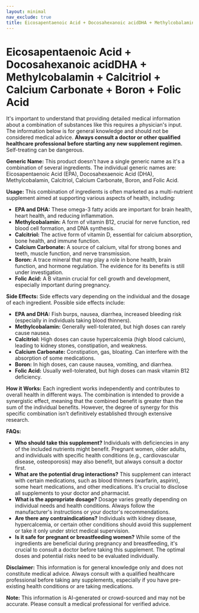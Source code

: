 ```yaml
---
layout: minimal
nav_exclude: true
title: Eicosapentaenoic Acid + Docosahexanoic acidDHA + Methylcobalamin + Calcitriol + Calcium Carbonate + Boron + Folic Acid
---
```


# Eicosapentaenoic Acid + Docosahexanoic acidDHA + Methylcobalamin + Calcitriol + Calcium Carbonate + Boron + Folic Acid

It's important to understand that providing detailed medical information about a combination of substances like this requires a physician's input. The information below is for general knowledge and should not be considered medical advice.  **Always consult a doctor or other qualified healthcare professional before starting any new supplement regimen.**  Self-treating can be dangerous.

**Generic Name:**  This product doesn't have a single generic name as it's a combination of several ingredients. The individual generic names are: Eicosapentaenoic Acid (EPA), Docosahexaenoic Acid (DHA), Methylcobalamin, Calcitriol, Calcium Carbonate, Boron, and Folic Acid.


**Usage:** This combination of ingredients is often marketed as a multi-nutrient supplement aimed at supporting various aspects of health, including:

* **EPA and DHA:**  These omega-3 fatty acids are important for brain health, heart health, and reducing inflammation.
* **Methylcobalamin:** A form of vitamin B12, crucial for nerve function, red blood cell formation, and DNA synthesis.
* **Calcitriol:** The active form of vitamin D, essential for calcium absorption, bone health, and immune function.
* **Calcium Carbonate:** A source of calcium, vital for strong bones and teeth, muscle function, and nerve transmission.
* **Boron:** A trace mineral that may play a role in bone health, brain function, and hormone regulation.  The evidence for its benefits is still under investigation.
* **Folic Acid:** A B vitamin crucial for cell growth and development, especially important during pregnancy.


**Side Effects:** Side effects vary depending on the individual and the dosage of each ingredient.  Possible side effects include:

* **EPA and DHA:** Fish burps, nausea, diarrhea, increased bleeding risk (especially in individuals taking blood thinners).
* **Methylcobalamin:**  Generally well-tolerated, but high doses can rarely cause nausea.
* **Calcitriol:**  High doses can cause hypercalcemia (high blood calcium), leading to kidney stones, constipation, and weakness.
* **Calcium Carbonate:**  Constipation, gas, bloating.  Can interfere with the absorption of some medications.
* **Boron:**  In high doses, can cause nausea, vomiting, and diarrhea.
* **Folic Acid:** Usually well-tolerated, but high doses can mask vitamin B12 deficiency.


**How it Works:** Each ingredient works independently and contributes to overall health in different ways.  The combination is intended to provide a synergistic effect, meaning that the combined benefit is greater than the sum of the individual benefits.  However, the degree of synergy for this specific combination isn't definitively established through extensive research.


**FAQs:**

* **Who should take this supplement?**  Individuals with deficiencies in any of the included nutrients might benefit.  Pregnant women, older adults, and individuals with specific health conditions (e.g., cardiovascular disease, osteoporosis) may also benefit, but always consult a doctor first.
* **What are the potential drug interactions?**  This supplement can interact with certain medications, such as blood thinners (warfarin, aspirin), some heart medications, and other medications.  It's crucial to disclose all supplements to your doctor and pharmacist.
* **What is the appropriate dosage?** Dosage varies greatly depending on individual needs and health conditions.  Always follow the manufacturer's instructions or your doctor's recommendations.
* **Are there any contraindications?**  Individuals with kidney disease, hypercalcemia, or certain other conditions should avoid this supplement or take it only under strict medical supervision.
* **Is it safe for pregnant or breastfeeding women?**  While some of the ingredients are beneficial during pregnancy and breastfeeding, it's crucial to consult a doctor before taking this supplement.  The optimal doses and potential risks need to be evaluated individually.


**Disclaimer:** This information is for general knowledge only and does not constitute medical advice.  Always consult with a qualified healthcare professional before taking any supplements, especially if you have pre-existing health conditions or are taking medications.


**Note:** This information is AI-generated or crowd-sourced and may not be accurate. Please consult a medical professional for verified advice.